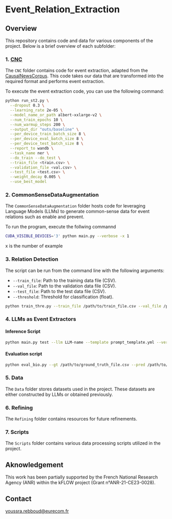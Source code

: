 # Event_Relation_Extraction

## Overview

This repository contains code and data for various components of the project. Below is a brief overview of each subfolder:

### 1.  [CNC](./CNC/)

The `CNC` folder contains code for event extraction, adapted from the [CausalNewsCorpus](https://github.com/tanfiona/CausalNewsCorpus/tree/master). This code takes our data that are transformed into the required format and performs event extraction.

To execute the event extraction code, you can use the following command:

```bash
python run_st2.py \
  --dropout 0.3 \
  --learning_rate 2e-05 \
  --model_name_or_path albert-xxlarge-v2 \
  --num_train_epochs 10 \
  --num_warmup_steps 200 \
  --output_dir "outs/baseline" \
  --per_device_train_batch_size 8 \
  --per_device_eval_batch_size 8 \
  --per_device_test_batch_size 8 \
  --report_to wandb \
  --task_name ner \
  --do_train --do_test \
  --train_file <train.csv> \
  --validation_file <val.csv> \
  --test_file <test.csv> \
  --weight_decay 0.005 \
  --use_best_model
```
### 2. CommonSenseDataAugmentation

The `CommonSenseDataAugmentation` folder hosts code for leveraging Language Models (LLMs) to generate common-sense data for event relations such as enable and prevent.

To run the program, execute the follwing commannd 
```bash
CUDA_VISIBLE_DEVICES='3' python main.py --verbose -x 1
```
x is the number of example 

### 3. Relation Detection
The script can be run from the command line with the following arguments:

- `--train_file`: Path to the training data file (CSV).
- `--val_file`: Path to the validation data file (CSV).
- `--test_file`: Path to the test data file (CSV).
- `--threshold`: Threshold for classification (float).

```bash
python train_thre.py --train_file /path/to/train_file.csv --val_file /path/to/val_file.csv --test_file /path/to/test_file.csv --threshold 0.8

```

### 4. LLMs as Event Extractors 
#### Inference Script

```bash
python main.py test --llm LLM-name --template prompt_template.yml --verbose --num_examples 2 --news_dataset examples-dataset --test_dataset ground-truth-dataset  --output prediction-dataset

```
#### Evaluation script 
```bash
python eval_bio.py --gt /path/to/ground_truth_file.csv --pred /path/to/prediction_file.csv
``` 
### 5. Data

The `Data` folder stores datasets used in the project. These datasets are either constructed by LLMs or obtained previously.

### 6. Refining

The `Refining` folder contains resources for future refinements. 

### 7. Scripts

The `Scripts` folder contains various data processing scripts utilized in the project.

## Aknowledgement 
This work has been partially supported by the French National Research Agency (ANR) within the kFLOW project (Grant n°ANR-21-CE23-0028).

## Contact 
youssra.rebboud@eurecom.fr




